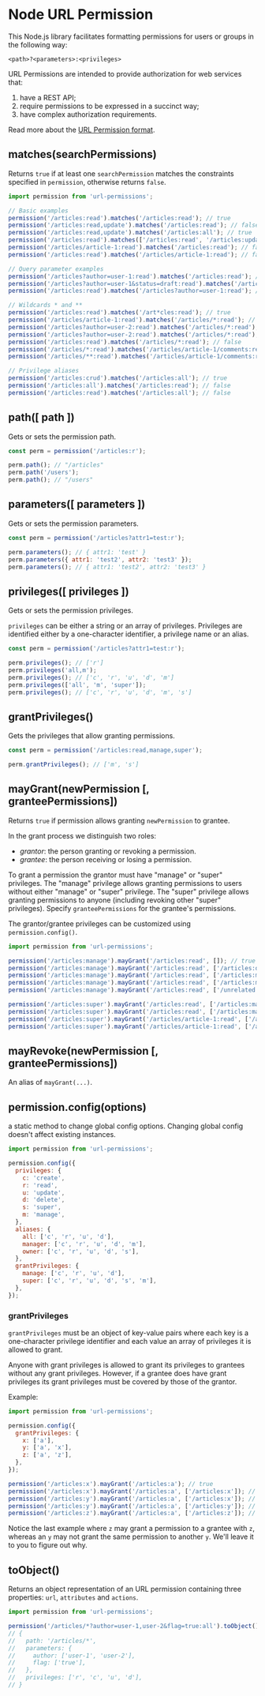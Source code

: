 # Node URL Permission

This Node.js library facilitates formatting permissions for users or groups in the following way:

```
<path>?<parameters>:<privileges>
```

URL Permissions are intended to provide authorization for web services that:

1. have a REST API;
2. require permissions to be expressed in a succinct way;
3. have complex authorization requirements.

Read more about the [URL Permission format](https://github.com/nielskrijger/url-permissions).

## matches(searchPermissions)

Returns `true` if at least one `searchPermission` matches the constraints specified in `permission`, otherwise returns `false`.

```js
import permission from 'url-permissions';

// Basic examples
permission('/articles:read').matches('/articles:read'); // true
permission('/articles:read,update').matches('/articles:read'); // false
permission('/articles:read,update').matches('/articles:all'); // true
permission('/articles:read').matches(['/articles:read', '/articles:update']); // true
permission('/articles/article-1:read').matches('/articles:read'); // false
permission('/articles:read').matches('/articles/article-1:read'); // false

// Query parameter examples
permission('/articles?author=user-1:read').matches('/articles:read'); // true
permission('/articles?author=user-1&status=draft:read').matches('/articles?author=user-1:read'); // true
permission('/articles:read').matches('/articles?author=user-1:read'); // false

// Wildcards * and **
permission('/articles:read').matches('/art*cles:read'); // true
permission('/articles/article-1:read').matches('/articles/*:read'); // true
permission('/articles?author=user-2:read').matches('/articles/*:read'); // false
permission('/articles?author=user-2:read').matches('/articles/*:read'); // false
permission('/articles:read').matches('/articles/*:read'); // false
permission('/articles/*:read').matches('/articles/article-1/comments:read'); // false
permission('/articles/**:read').matches('/articles/article-1/comments:read'); // true

// Privilege aliases
permission('/articles:crud').matches('/articles:all'); // true
permission('/articles:all').matches('/articles:read'); // false
permission('/articles:read').matches('/articles:all'); // false
```

## path([ path ])

Gets or sets the permission path.

```js
const perm = permission('/articles:r');

perm.path(); // "/articles"
perm.path('/users');
perm.path(); // "/users"
```

## parameters([ parameters ])

Gets or sets the permission parameters.

```js
const perm = permission('/articles?attr1=test:r');

perm.parameters(); // { attr1: 'test' }
perm.parameters({ attr1: 'test2', attr2: 'test3' });
perm.parameters(); // { attr1: 'test2', attr2: 'test3' }
```

## privileges([ privileges ])

Gets or sets the permission privileges.

`privileges` can be either a string or an array of privileges. Privileges are identified either by a one-character identifier, a privilege name or an alias.

```js
const perm = permission('/articles?attr1=test:r');

perm.privileges(); // ['r']
perm.privileges('all,m');
perm.privileges(); // ['c', 'r', 'u', 'd', 'm']
perm.privileges(['all', 'm', 'super']);
perm.privileges(); // ['c', 'r', 'u', 'd', 'm', 's']
```

## grantPrivileges()

Gets the privileges that allow granting permissions.

```js
const perm = permission('/articles:read,manage,super');

perm.grantPrivileges(); // ['m', 's']
```

## mayGrant(newPermission [, granteePermissions])

Returns `true` if permission allows granting `newPermission` to grantee.

In the grant process we distinguish two roles:

- *grantor*: the person granting or revoking a permission.
- *grantee*: the person receiving or losing a permission.

To grant a permission the grantor must have "manage" or "super" privileges. The "manage" privilege allows granting permissions to users without either "manage" or "super" privilege. The "super" privilege allows granting permissions to anyone (including revoking other "super" privileges). Specify `granteePermissions` for the grantee's permissions.

The grantor/grantee privileges can be customized using `permission.config()`.

```js
import permission from 'url-permissions';

permission('/articles:manage').mayGrant('/articles:read', []); // true
permission('/articles:manage').mayGrant('/articles:read', ['/articles:delete']); // true
permission('/articles:manage').mayGrant('/articles:read', ['/articles:manage']); // false
permission('/articles:manage').mayGrant('/articles:read', ['/articles:manage']); // false
permission('/articles:manage').mayGrant('/articles:read', ['/unrelated:super']); // true

permission('/articles:super').mayGrant('/articles:read', ['/articles:manage']); // true
permission('/articles:super').mayGrant('/articles:read', ['/articles:manage', '/different:read']); // true
permission('/articles:super').mayGrant('/articles/article-1:read', ['/articles:manage']); // true
permission('/articles:super').mayGrant('/articles/article-1:read', ['/articles:super']); // true
```

## mayRevoke(newPermission [, granteePermissions])

An alias of `mayGrant(...)`.

## permission.config(options)

a static method to change global config options. Changing global config doesn't affect existing instances.

```js
import permission from 'url-permissions';

permission.config({
  privileges: {
    c: 'create',
    r: 'read',
    u: 'update',
    d: 'delete',
    s: 'super',
    m: 'manage',
  },
  aliases: {
    all: ['c', 'r', 'u', 'd'],
    manager: ['c', 'r', 'u', 'd', 'm'],
    owner: ['c', 'r', 'u', 'd', 's'],
  },
  grantPrivileges: {
    manage: ['c', 'r', 'u', 'd'],
    super: ['c', 'r', 'u', 'd', 's', 'm'],
  },
});
```

### grantPrivileges

`grantPrivileges` must be an object of key-value pairs where each key is a one-character privilege identifier and each value an array of privileges it is allowed to grant.

Anyone with grant privileges is allowed to grant its privileges to grantees without any grant privileges. However, if a grantee does have grant privileges its grant privileges must be covered by those of the grantor.

Example:

```js
import permission from 'url-permissions';

permission.config({
  grantPrivileges: {
    x: ['a'],
    y: ['a', 'x'],
    z: ['a', 'z'],
  },
});

permission('/articles:x').mayGrant('/articles:a'); // true
permission('/articles:x').mayGrant('/articles:a', ['/articles:x']); // false
permission('/articles:y').mayGrant('/articles:a', ['/articles:x']); // true
permission('/articles:y').mayGrant('/articles:a', ['/articles:y']); // false
permission('/articles:z').mayGrant('/articles:a', ['/articles:z']); // true
```

Notice the last example where `z` may grant a permission to a grantee with `z`, whereas an `y` may not grant the same permission to another `y`. We'll leave it to you to figure out why.

## toObject()

Returns an object representation of an URL permission containing three
properties: `url`, `attributes` and `actions`.

```js
import permission from 'url-permissions';

permission('/articles/*?author=user-1,user-2&flag=true:all').toObject()
// {
//   path: '/articles/*',
//   parameters: {
//     author: ['user-1', 'user-2'],
//     flag: ['true'],
//   },
//   privileges: ['r', 'c', 'u', 'd'],
// }
```
